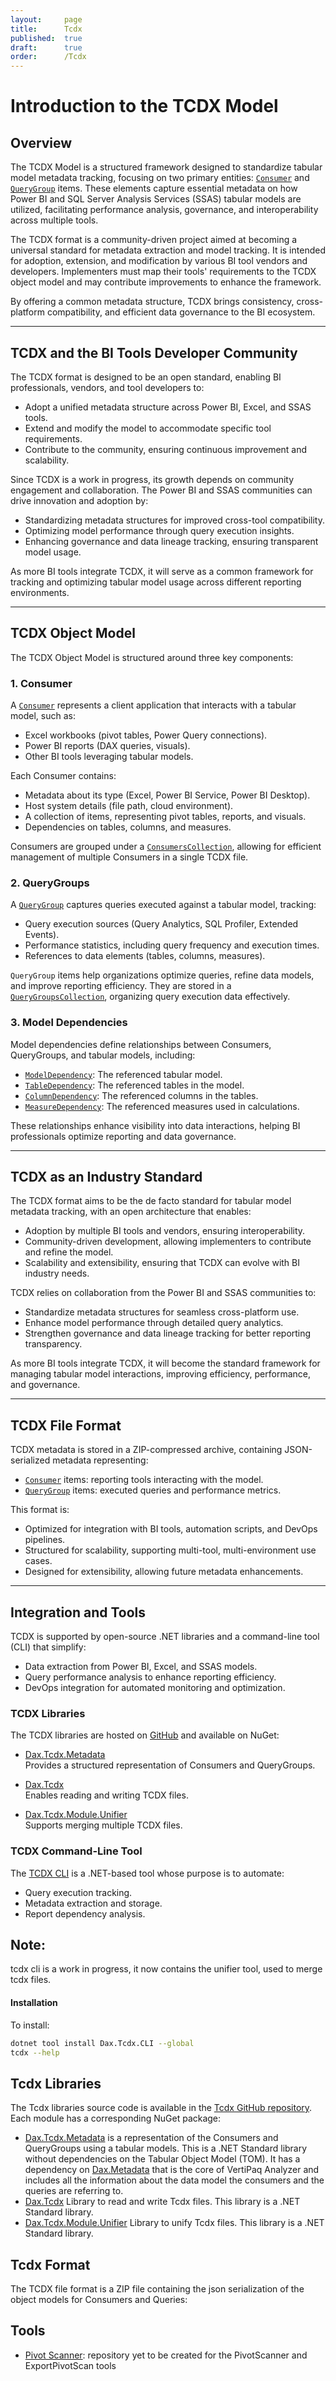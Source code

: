 ```yaml
---
layout:     page
title:      Tcdx
published:  true
draft:      true
order:      /Tcdx
---
```


# Introduction to the TCDX Model

## Overview
The TCDX Model is a structured framework designed to standardize tabular model metadata tracking, focusing on two primary entities: [`Consumer`](./Tcdx-object-model/Consumer.md) and [`QueryGroup`](./Tcdx-object-model/QueryGroup.md) items. These elements capture essential metadata on how Power BI and SQL Server Analysis Services (SSAS) tabular models are utilized, facilitating performance analysis, governance, and interoperability across multiple tools.

The TCDX format is a community-driven project aimed at becoming a universal standard for metadata extraction and model tracking. It is intended for adoption, extension, and modification by various BI tool vendors and developers. Implementers must map their tools' requirements to the TCDX object model and may contribute improvements to enhance the framework.

By offering a common metadata structure, TCDX brings consistency, cross-platform compatibility, and efficient data governance to the BI ecosystem.

---

## TCDX and the BI Tools Developer Community
The TCDX format is designed to be an open standard, enabling BI professionals, vendors, and tool developers to:
- Adopt a unified metadata structure across Power BI, Excel, and SSAS tools.
- Extend and modify the model to accommodate specific tool requirements.
- Contribute to the community, ensuring continuous improvement and scalability.

Since TCDX is a work in progress, its growth depends on community engagement and collaboration. The Power BI and SSAS communities can drive innovation and adoption by:
- Standardizing metadata structures for improved cross-tool compatibility.
- Optimizing model performance through query execution insights.
- Enhancing governance and data lineage tracking, ensuring transparent model usage.

As more BI tools integrate TCDX, it will serve as a common framework for tracking and optimizing tabular model usage across different reporting environments.

---

## TCDX Object Model
The TCDX Object Model is structured around three key components:

### 1. Consumer
A [`Consumer`](./Tcdx-object-model/Consumer.md) represents a client application that interacts with a tabular model, such as:
- Excel workbooks (pivot tables, Power Query connections).
- Power BI reports (DAX queries, visuals).
- Other BI tools leveraging tabular models.

Each Consumer contains:
- Metadata about its type (Excel, Power BI Service, Power BI Desktop).
- Host system details (file path, cloud environment).
- A collection of items, representing pivot tables, reports, and visuals.
- Dependencies on tables, columns, and measures.

Consumers are grouped under a [`ConsumersCollection`](./Tcdx-object-model/ConsumersCollection.md), allowing for efficient management of multiple Consumers in a single TCDX file.

### 2. QueryGroups
A [`QueryGroup`](./Tcdx-object-model/QueryGroup.md) captures queries executed against a tabular model, tracking:
- Query execution sources (Query Analytics, SQL Profiler, Extended Events).
- Performance statistics, including query frequency and execution times.
- References to data elements (tables, columns, measures).

`QueryGroup` items help organizations optimize queries, refine data models, and improve reporting efficiency. They are stored in a [`QueryGroupsCollection`](./Tcdx-object-model/QueryGroupsCollection.md), organizing query execution data effectively.

### 3. Model Dependencies
Model dependencies define relationships between Consumers, QueryGroups, and tabular models, including:
- [`ModelDependency`](./Tcdx-object-model/ModelDependency.md): The referenced tabular model.
- [`TableDependency`](./Tcdx-object-model/TableDependency.md): The referenced tables in the model.
- [`ColumnDependency`](./Tcdx-object-model/ColumnDependency.md): The referenced columns in the tables.
- [`MeasureDependency`](./Tcdx-object-model/MeasureDependency.md): The referenced measures used in calculations.

These relationships enhance visibility into data interactions, helping BI professionals optimize reporting and data governance.

---

## TCDX as an Industry Standard
The TCDX format aims to be the de facto standard for tabular model metadata tracking, with an open architecture that enables:
- Adoption by multiple BI tools and vendors, ensuring interoperability.
- Community-driven development, allowing implementers to contribute and refine the model.
- Scalability and extensibility, ensuring that TCDX can evolve with BI industry needs.

TCDX relies on collaboration from the Power BI and SSAS communities to:
- Standardize metadata structures for seamless cross-platform use.
- Enhance model performance through detailed query analytics.
- Strengthen governance and data lineage tracking for better reporting transparency.

As more BI tools integrate TCDX, it will become the standard framework for managing tabular model interactions, improving efficiency, performance, and governance.

---

## TCDX File Format
TCDX metadata is stored in a ZIP-compressed archive, containing JSON-serialized metadata representing:
- [`Consumer`](./Tcdx-object-model/Consumer.md) items: reporting tools interacting with the model.
- [`QueryGroup`](./Tcdx-object-model/QueryGroup.md) items: executed queries and performance metrics.

This format is:
- Optimized for integration with BI tools, automation scripts, and DevOps pipelines.
- Structured for scalability, supporting multi-tool, multi-environment use cases.
- Designed for extensibility, allowing future metadata enhancements.

---

## Integration and Tools
TCDX is supported by open-source .NET libraries and a command-line tool (CLI) that simplify:
- Data extraction from Power BI, Excel, and SSAS models.
- Query performance analysis to enhance reporting efficiency.
- DevOps integration for automated monitoring and optimization.

### TCDX Libraries
The TCDX libraries are hosted on [GitHub](https://github.com/sql-bi/tcdx) and available on NuGet:

- [Dax.Tcdx.Metadata](https://www.nuget.org/packages/Dax.Tcdx.Metadata/)  
  Provides a structured representation of Consumers and QueryGroups.

- [Dax.Tcdx](https://www.nuget.org/packages/Dax.Tcdx/)  
  Enables reading and writing TCDX files.

- [Dax.Tcdx.Module.Unifier](https://www.nuget.org/packages/Dax.Tcdx.Module.Unifier/)  
  Supports merging multiple TCDX files.

### TCDX Command-Line Tool
The [TCDX CLI](https://www.nuget.org/packages/Dax.Tcdx.CLI/) is a .NET-based tool whose purpose is to automate:
- Query execution tracking.
- Metadata extraction and storage.
- Report dependency analysis.

## Note: 
tcdx cli is a work in progress, it now contains the unifier tool, used to merge tcdx files.

#### Installation
To install:
```sh
dotnet tool install Dax.Tcdx.CLI --global
tcdx --help
```

## Tcdx Libraries

The Tcdx libraries source code is available in the [Tcdx GitHub repository](https://github.com/sql-bi/tcdx). Each module has a corresponding NuGet package:
- [Dax.Tcdx.Metadata](https://www.nuget.org/packages/Dax.Tcdx.Metadata/) is a representation of the Consumers and QueryGroups using a tabular models. This is a .NET Standard library without dependencies on the Tabular Object Model (TOM). It has a dependency on [Dax.Metadata](https://www.nuget.org/packages/Dax.Tcdx.Metadata/) that is the core of VertiPaq Analyzer and includes all the information about the data model the consumers and the queries are referring to.
- [Dax.Tcdx](https://www.nuget.org/packages/Dax.Tcdx/) Library to read and write Tcdx files. This library is a .NET Standard library.
- [Dax.Tcdx.Module.Unifier](https://www.nuget.org/packages/Dax.Tcdx.Module.Unifier/) Library to unify Tcdx files. This library is a .NET Standard library.

## Tcdx Format

The TCDX file format is a ZIP file containing the json serialization of the object models for Consumers and Queries:

## Tools

- [Pivot Scanner](https://sqlbi.com/): <todo visible> repository yet to be created for the PivotScanner and ExportPivotScan tools</todo>
